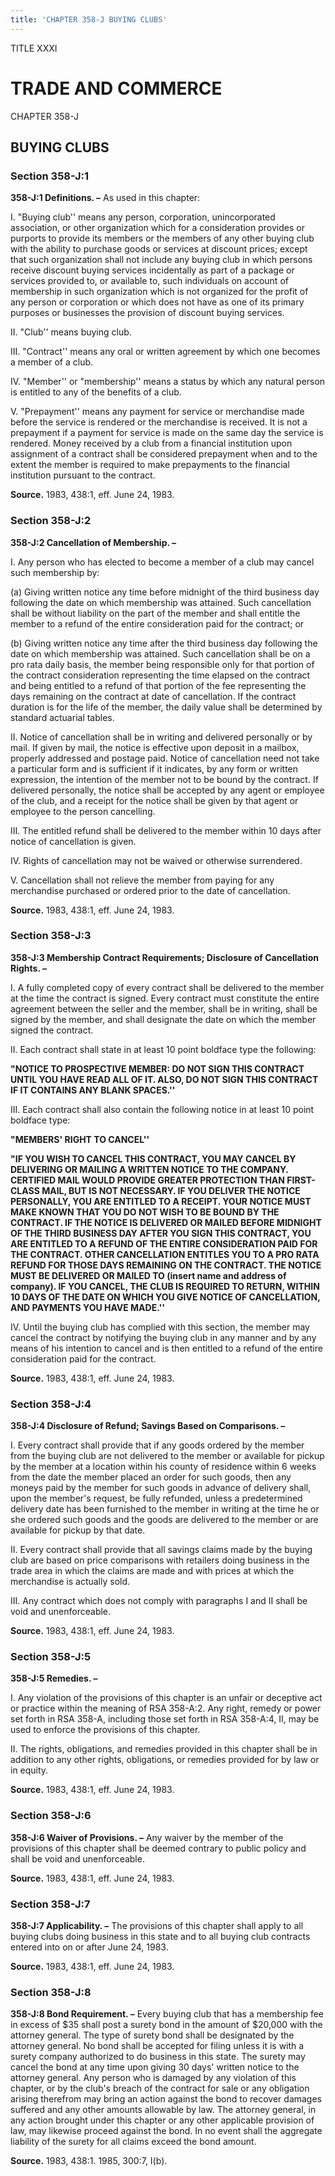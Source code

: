 ```yaml
---
title: 'CHAPTER 358-J BUYING CLUBS'
---
```


TITLE XXXI
                                             
TRADE AND COMMERCE
==================

CHAPTER 358-J
                                             
BUYING CLUBS
--------------

### Section 358-J:1

 **358-J:1 Definitions. –** As used in this chapter:
                                             
 I. "Buying club'' means any person, corporation, unincorporated
association, or other organization which for a consideration provides or
purports to provide its members or the members of any other buying club
with the ability to purchase goods or services at discount prices;
except that such organization shall not include any buying club in which
persons receive discount buying services incidentally as part of a
package or services provided to, or available to, such individuals on
account of membership in such organization which is not organized for
the profit of any person or corporation or which does not have as one of
its primary purposes or businesses the provision of discount buying
services.
                                             
 II. "Club'' means buying club.
                                             
 III. "Contract'' means any oral or written agreement by which one
becomes a member of a club.
                                             
 IV. "Member'' or "membership'' means a status by which any natural
person is entitled to any of the benefits of a club.
                                             
 V. "Prepayment'' means any payment for service or merchandise made
before the service is rendered or the merchandise is received. It is not
a prepayment if a payment for service is made on the same day the
service is rendered. Money received by a club from a financial
institution upon assignment of a contract shall be considered prepayment
when and to the extent the member is required to make prepayments to the
financial institution pursuant to the contract.

**Source.** 1983, 438:1, eff. June 24, 1983.

### Section 358-J:2

 **358-J:2 Cancellation of Membership. –**
                                             
 I. Any person who has elected to become a member of a club may
cancel such membership by:
                                             
 (a) Giving written notice any time before midnight of the third
business day following the date on which membership was attained. Such
cancellation shall be without liability on the part of the member and
shall entitle the member to a refund of the entire consideration paid
for the contract; or
                                             
 (b) Giving written notice any time after the third business day
following the date on which membership was attained. Such cancellation
shall be on a pro rata daily basis, the member being responsible only
for that portion of the contract consideration representing the time
elapsed on the contract and being entitled to a refund of that portion
of the fee representing the days remaining on the contract at date of
cancellation. If the contract duration is for the life of the member,
the daily value shall be determined by standard actuarial tables.
                                             
 II. Notice of cancellation shall be in writing and delivered
personally or by mail. If given by mail, the notice is effective upon
deposit in a mailbox, properly addressed and postage paid. Notice of
cancellation need not take a particular form and is sufficient if it
indicates, by any form or written expression, the intention of the
member not to be bound by the contract. If delivered personally, the
notice shall be accepted by any agent or employee of the club, and a
receipt for the notice shall be given by that agent or employee to the
person cancelling.
                                             
 III. The entitled refund shall be delivered to the member within 10
days after notice of cancellation is given.
                                             
 IV. Rights of cancellation may not be waived or otherwise
surrendered.
                                             
 V. Cancellation shall not relieve the member from paying for any
merchandise purchased or ordered prior to the date of cancellation.

**Source.** 1983, 438:1, eff. June 24, 1983.

### Section 358-J:3

 **358-J:3 Membership Contract Requirements; Disclosure of
Cancellation Rights. –**
                                             
 I. A fully completed copy of every contract shall be delivered to
the member at the time the contract is signed. Every contract must
constitute the entire agreement between the seller and the member, shall
be in writing, shall be signed by the member, and shall designate the
date on which the member signed the contract.
                                             
 II. Each contract shall state in at least 10 point boldface type the
following:
                                             
 **"NOTICE TO PROSPECTIVE MEMBER: DO NOT SIGN THIS CONTRACT UNTIL
YOU HAVE READ ALL OF IT. ALSO, DO NOT SIGN THIS CONTRACT IF IT CONTAINS
ANY BLANK SPACES.''**
                                             
 III. Each contract shall also contain the following notice in at
least 10 point boldface type:

**"MEMBERS' RIGHT TO CANCEL''**


                                             
 **"IF YOU WISH TO CANCEL THIS CONTRACT, YOU MAY CANCEL BY
DELIVERING OR MAILING A WRITTEN NOTICE TO THE COMPANY. CERTIFIED MAIL
WOULD PROVIDE GREATER PROTECTION THAN FIRST-CLASS MAIL, BUT IS NOT
NECESSARY. IF YOU DELIVER THE NOTICE PERSONALLY, YOU ARE ENTITLED TO A
RECEIPT. YOUR NOTICE MUST MAKE KNOWN THAT YOU DO NOT WISH TO BE BOUND BY
THE CONTRACT. IF THE NOTICE IS DELIVERED OR MAILED BEFORE MIDNIGHT OF
THE THIRD BUSINESS DAY AFTER YOU SIGN THIS CONTRACT, YOU ARE ENTITLED TO
A REFUND OF THE ENTIRE CONSIDERATION PAID FOR THE CONTRACT. OTHER
CANCELLATION ENTITLES YOU TO A PRO RATA REFUND FOR THOSE DAYS REMAINING
ON THE CONTRACT. THE NOTICE MUST BE DELIVERED OR MAILED TO (insert name
and address of company). IF YOU CANCEL, THE CLUB IS REQUIRED TO RETURN,
WITHIN 10 DAYS OF THE DATE ON WHICH YOU GIVE NOTICE OF CANCELLATION, AND
PAYMENTS YOU HAVE MADE.''**
                                             
 IV. Until the buying club has complied with this section, the member
may cancel the contract by notifying the buying club in any manner and
by any means of his intention to cancel and is then entitled to a refund
of the entire consideration paid for the contract.

**Source.** 1983, 438:1, eff. June 24, 1983.

### Section 358-J:4

 **358-J:4 Disclosure of Refund; Savings Based on Comparisons. –**
                                             
 I. Every contract shall provide that if any goods ordered by the
member from the buying club are not delivered to the member or available
for pickup by the member at a location within his county of residence
within 6 weeks from the date the member placed an order for such goods,
then any moneys paid by the member for such goods in advance of delivery
shall, upon the member's request, be fully refunded, unless a
predetermined delivery date has been furnished to the member in writing
at the time he or she ordered such goods and the goods are delivered to
the member or are available for pickup by that date.
                                             
 II. Every contract shall provide that all savings claims made by the
buying club are based on price comparisons with retailers doing business
in the trade area in which the claims are made and with prices at which
the merchandise is actually sold.
                                             
 III. Any contract which does not comply with paragraphs I and II
shall be void and unenforceable.

**Source.** 1983, 438:1, eff. June 24, 1983.

### Section 358-J:5

 **358-J:5 Remedies. –**
                                             
 I. Any violation of the provisions of this chapter is an unfair or
deceptive act or practice within the meaning of RSA 358-A:2. Any right,
remedy or power set forth in RSA 358-A, including those set forth in RSA
358-A:4, II, may be used to enforce the provisions of this chapter.
                                             
 II. The rights, obligations, and remedies provided in this chapter
shall be in addition to any other rights, obligations, or remedies
provided for by law or in equity.

**Source.** 1983, 438:1, eff. June 24, 1983.

### Section 358-J:6

 **358-J:6 Waiver of Provisions. –** Any waiver by the member of the
provisions of this chapter shall be deemed contrary to public policy and
shall be void and unenforceable.

**Source.** 1983, 438:1, eff. June 24, 1983.

### Section 358-J:7

 **358-J:7 Applicability. –** The provisions of this chapter shall
apply to all buying clubs doing business in this state and to all buying
club contracts entered into on or after June 24, 1983.

**Source.** 1983, 438:1, eff. June 24, 1983.

### Section 358-J:8

 **358-J:8 Bond Requirement. –** Every buying club that has a
membership fee in excess of 
                                             $35 shall post a surety bond in the amount
of 
                                             $20,000 with the attorney general. The type of surety bond shall be
designated by the attorney general. No bond shall be accepted for filing
unless it is with a surety company authorized to do business in this
state. The surety may cancel the bond at any time upon giving 30 days'
written notice to the attorney general. Any person who is damaged by any
violation of this chapter, or by the club's breach of the contract for
sale or any obligation arising therefrom may bring an action against the
bond to recover damages suffered and any other amounts allowable by law.
The attorney general, in any action brought under this chapter or any
other applicable provision of law, may likewise proceed against the
bond. In no event shall the aggregate liability of the surety for all
claims exceed the bond amount.

**Source.** 1983, 438:1. 1985, 300:7, I(b).
